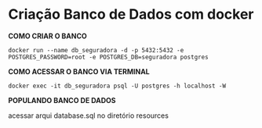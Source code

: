 # Criação Banco de Dados com docker
**COMO CRIAR O BANCO**

~~~
docker run --name db_seguradora -d -p 5432:5432 -e POSTGRES_PASSWORD=root -e POSTGRES_DB=seguradora postgres
~~~

**COMO ACESSAR O BANCO VIA TERMINAL**

~~~
docker exec -it db_seguradora psql -U postgres -h localhost -W
~~~
**POPULANDO BANCO DE DADOS**

acessar arqui database.sql no diretório resources
